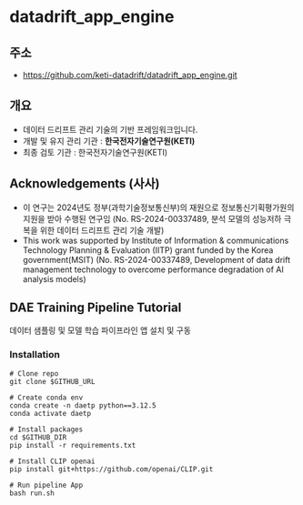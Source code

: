 # datadrift_app_engine

## 주소
- https://github.com/keti-datadrift/datadrift_app_engine.git

## 개요
- 데이터 드리프트 관리 기술의 기반 프레임워크입니다.
- 개발 및 유지 관리 기관 : __한국전자기술연구원(KETI)__
- 최종 검토 기관 : 한국전자기술연구원(KETI)

## Acknowledgements (사사)
- 이 연구는 2024년도 정부(과학기술정보통신부)의 재원으로 정보통신기획평가원의 지원을 받아 수행된 연구임 (No. RS-2024-00337489, 분석 모델의 성능저하 극복을 위한 데이터 드리프트 관리 기술 개발)
- This work was supported by Institute of Information & communications Technology Planning & Evaluation (IITP) grant funded by the Korea government(MSIT) (No. RS-2024-00337489, Development of data drift management technology to overcome performance degradation of AI analysis models)

## DAE Training Pipeline Tutorial
데이터 샘플링 및 모델 학습 파이프라인 앱 설치 및 구동

### Installation
```
# Clone repo
git clone $GITHUB_URL

# Create conda env
conda create -n daetp python==3.12.5
conda activate daetp

# Install packages
cd $GITHUB_DIR
pip install -r requirements.txt

# Install CLIP openai
pip install git+https://github.com/openai/CLIP.git

# Run pipeline App
bash run.sh
```
